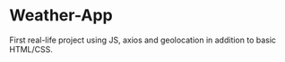 # Weather-App
First real-life project using JS, axios and geolocation in addition to basic HTML/CSS.
